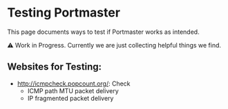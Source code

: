 # Testing Portmaster

This page documents ways to test if Portmaster works as intended.

⚠ Work in Progress. Currently we are just collecting helpful things we find.

## Websites for Testing:

- <http://icmpcheck.popcount.org/>: Check 
  - ICMP path MTU packet delivery
  - IP fragmented packet delivery
